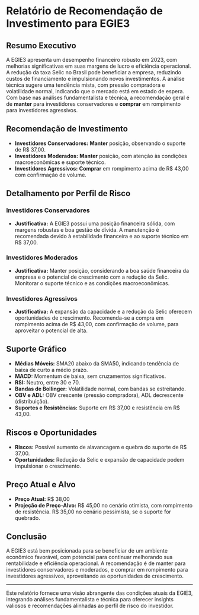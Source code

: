 
# Relatório de Recomendação de Investimento para EGIE3

## Resumo Executivo

A EGIE3 apresenta um desempenho financeiro robusto em 2023, com melhorias significativas em suas margens de lucro e eficiência operacional. A redução da taxa Selic no Brasil pode beneficiar a empresa, reduzindo custos de financiamento e impulsionando novos investimentos. A análise técnica sugere uma tendência mista, com pressão compradora e volatilidade normal, indicando que o mercado está em estado de espera. Com base nas análises fundamentalista e técnica, a recomendação geral é de **manter** para investidores conservadores e **comprar** em rompimento para investidores agressivos.

## Recomendação de Investimento

- **Investidores Conservadores:** **Manter** posição, observando o suporte de R$ 37,00.
- **Investidores Moderados:** **Manter** posição, com atenção às condições macroeconômicas e suporte técnico.
- **Investidores Agressivos:** **Comprar** em rompimento acima de R$ 43,00 com confirmação de volume.

## Detalhamento por Perfil de Risco

### Investidores Conservadores
- **Justificativa:** A EGIE3 possui uma posição financeira sólida, com margens robustas e boa gestão de dívida. A manutenção é recomendada devido à estabilidade financeira e ao suporte técnico em R$ 37,00.

### Investidores Moderados
- **Justificativa:** Manter posição, considerando a boa saúde financeira da empresa e o potencial de crescimento com a redução da Selic. Monitorar o suporte técnico e as condições macroeconômicas.

### Investidores Agressivos
- **Justificativa:** A expansão da capacidade e a redução da Selic oferecem oportunidades de crescimento. Recomenda-se a compra em rompimento acima de R$ 43,00, com confirmação de volume, para aproveitar o potencial de alta.

## Suporte Gráfico

- **Médias Móveis:** SMA20 abaixo da SMA50, indicando tendência de baixa de curto a médio prazo.
- **MACD:** Momentum de baixa, sem cruzamentos significativos.
- **RSI:** Neutro, entre 30 e 70.
- **Bandas de Bollinger:** Volatilidade normal, com bandas se estreitando.
- **OBV e ADL:** OBV crescente (pressão compradora), ADL decrescente (distribuição).
- **Suportes e Resistências:** Suporte em R$ 37,00 e resistência em R$ 43,00.

## Riscos e Oportunidades

- **Riscos:** Possível aumento de alavancagem e quebra do suporte de R$ 37,00.
- **Oportunidades:** Redução da Selic e expansão de capacidade podem impulsionar o crescimento.

## Preço Atual e Alvo

- **Preço Atual:** R$ 38,00
- **Projeção de Preço-Alvo:** R$ 45,00 no cenário otimista, com rompimento de resistência. R$ 35,00 no cenário pessimista, se o suporte for quebrado.

## Conclusão

A EGIE3 está bem posicionada para se beneficiar de um ambiente econômico favorável, com potencial para continuar melhorando sua rentabilidade e eficiência operacional. A recomendação é de manter para investidores conservadores e moderados, e comprar em rompimento para investidores agressivos, aproveitando as oportunidades de crescimento.

---

Este relatório fornece uma visão abrangente das condições atuais da EGIE3, integrando análises fundamentalista e técnica para oferecer insights valiosos e recomendações alinhadas ao perfil de risco do investidor.
